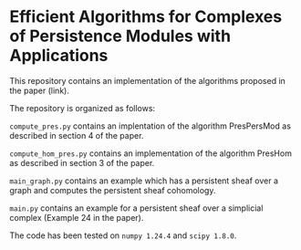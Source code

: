 # Efficient Algorithms for Complexes of Persistence Modules with Applications

This repository contains an implementation of the algorithms proposed in the paper (link).

The repository is organized as follows:

`compute_pres.py` contains an implentation of the algorithm PresPersMod as described in section 4 of the paper.

`compute_hom_pres.py` contains an implementation of the algorithm PresHom as described in section 3 of the paper.

`main_graph.py` contains an example which has a persistent sheaf over a graph and computes the persistent sheaf cohomology.

`main.py` contains an example for a persistent sheaf over a simplicial complex (Example 24 in the paper).

The code has been tested on `numpy 1.24.4` and `scipy 1.8.0`.
